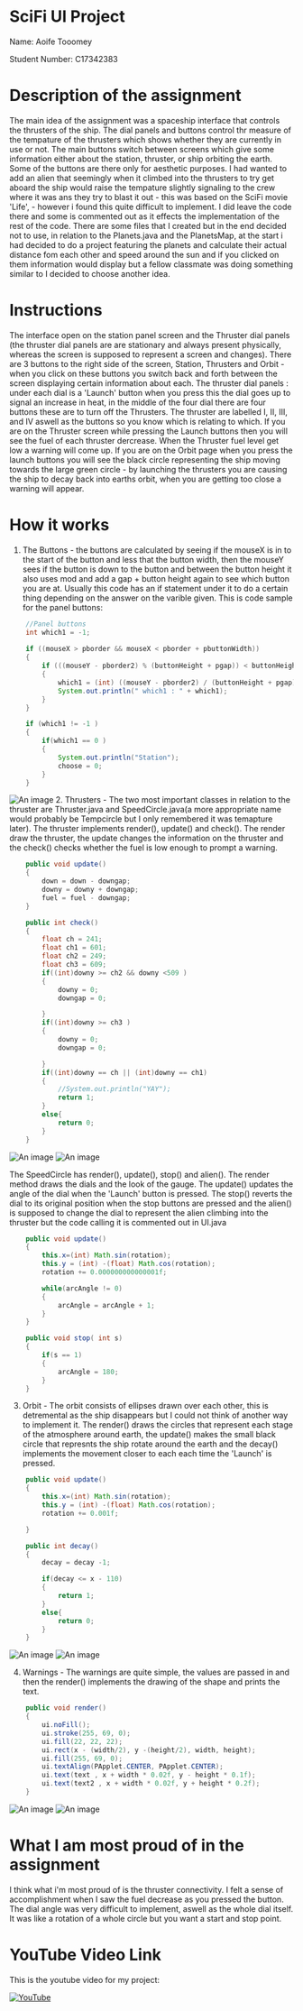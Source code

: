 # SciFi UI Project

Name: Aoife Tooomey

Student Number: C17342383

# Description of the assignment
The main idea of the assignment was a spaceship interface that controls the thrusters of the ship. 
The dial panels and buttons control thr measure of the tempature of the thrusters which shows whether they
are currently in use or not.
The main buttons switch between screens which give some information either about the station, thruster, or ship orbiting the earth.
Some of the buttons are there only for aesthetic purposes.
I had wanted to add an alien that seemingly when it climbed into the thrusters to try get aboard the ship would raise the tempature slightly
signaling to the crew where it was ans they try to blast it out - this was based on the SciFi movie 'Life', - however i found this quite 
difficult to implement. I did leave the code there and some is commented out as it effects the implementation of the rest of the code.
There are some files that I created but in the end decided not to use, in relation to the Planets.java and the PlanetsMap, at the start i had decided to do a project featuring the planets and calculate their actual distance fom each other and speed around the sun and if you clicked on them information would display but a fellow classmate was doing something similar to I decided to choose another idea.

# Instructions
The interface open on the station panel screen and the Thruster dial panels (the thruster dial panels are are stationary and always present physically, whereas the screen is supposed to represent a screen and changes).
There are 3 buttons to the right side of the screen, Station, Thrusters and Orbit - when you click on these buttons you switch back and forth between the screen displaying certain information about each.
The thruster dial panels : under each dial is a 'Launch' button when you press this the dial goes up to signal an increase in heat, in the middle of the four dial there are four buttons these are to turn off the Thrusters. The thruster are labelled I, II, III, and IV aswell as the buttons so 
you know which is relating to which.
If you are on the Thruster screen while pressing the Launch buttons then you will see the fuel of each thruster dercrease. 
When the Thruster fuel level get low a warning will come up.
If you are on the Orbit page when you press the launch buttons you will see the black circle representing the ship moving towards the large green circle - by launching the thrusters you are causing the ship to decay back into earths orbit, when you are getting too close a warning will appear.

# How it works
1. The Buttons -  the buttons are calculated by seeing if the mouseX is in to the start of the button and less that the button width, then the mouseY sees if the button is down to the button and between the button height it also uses mod and add a gap + button height again to see which button you are at. Usually this code has an if statement under it to do a certain thing depending on the answer on the varible given.
This is code sample for the panel buttons:

```Java
    //Panel buttons
    int which1 = -1;
        
    if ((mouseX > pborder && mouseX < pborder + pbuttonWidth))
    {
        if (((mouseY - pborder2) % (buttonHeight + pgap)) < buttonHeight)
        {
            which1 = (int) ((mouseY - pborder2) / (buttonHeight + pgap));
            System.out.println(" which1 : " + which1);
        }
    }

    if (which1 != -1 )
    {
        if(which1 == 0 )
        {
            System.out.println("Station");
            choose = 0;
		}
	}
```

![An image](images/Station.png)
2. Thrusters - The two most important classes in relation to the thruster are Thruster.java and SpeedCircle.java(a more appropriate name would probably be Tempcircle but I only remembered it was temapture later). The thruster implements render(), update() and check(). The render draw the thruster, the update changes the information on the thruster and the check() checks whether the fuel is low enough to prompt a warning.
```Java
    public void update()
    {
        down = down - downgap;
        downy = downy + downgap;
        fuel = fuel - downgap;
    }
```

```Java
    public int check()
    {
        float ch = 241;
        float ch1 = 601;
        float ch2 = 249;
        float ch3 = 609;
        if((int)downy >= ch2 && downy <509 )
        {
            downy = 0;
            downgap = 0;

        }
        if((int)downy >= ch3 )
        {
            downy = 0;
            downgap = 0;

        }
        if((int)downy == ch || (int)downy == ch1)
        {
            //System.out.println("YAY");
            return 1;
        }
        else{
            return 0;
        }
    }
```
![An image](images/Thruster1.png)
![An image](images/DecreaseFuel.png)

The SpeedCircle has render(), update(), stop() and alien(). The render method draws the dials and the look of the gauge. The update() updates the angle of the dial when the 'Launch' button is pressed. The stop() reverts the dial to its original position when the stop buttons are pressed and the alien() is supposed to change the dial to represent the alien climbing into the thruster but the code calling it is commented out in UI.java
```Java
    public void update()
    {
        this.x=(int) Math.sin(rotation);
        this.y = (int) -(float) Math.cos(rotation);
        rotation += 0.000000000000001f;

        while(arcAngle != 0)
        {
            arcAngle = arcAngle + 1;
        }
    }
```
```Java
    public void stop( int s)
    {
        if(s == 1)
        {
            arcAngle = 180;
        }
    }
```

3. Orbit - The orbit consists of ellipses drawn over each other, this is detremental as the ship disappears but I could not think of another way to implement it. The render() draws the circles that represent each stage of the atmosphere around earth, the update() makes the small black circle that represnts the ship rotate around the earth and the decay() implements the movement closer to each each time the 'Launch' is pressed.

```Java
    public void update()
    {
        this.x=(int) Math.sin(rotation);
        this.y = (int) -(float) Math.cos(rotation);
        rotation += 0.001f;

    }
```

```Java
    public int decay()
    {
        decay = decay -1;

        if(decay <= x - 110)
        {
            return 1;
        }
        else{
            return 0;
        }
    }
```
![An image](images/Orbit.png)
![An image](images/DecayOrbit.png)

4. Warnings - The warnings are quite simple, the values are passed in and then the render() implements the drawing of the shape and prints the text.
```Java
    public void render()
    {
        ui.noFill();
        ui.stroke(255, 69, 0);
        ui.fill(22, 22, 22);
        ui.rect(x - (width/2), y -(height/2), width, height);
        ui.fill(255, 69, 0);
        ui.textAlign(PApplet.CENTER, PApplet.CENTER);
        ui.text(text , x + width * 0.02f, y - height * 0.1f);
        ui.text(text2 , x + width * 0.02f, y + height * 0.2f);
	}
```
![An image](images/LowFuel.png)
![An image](images/DecayWarning.png)

# What I am most proud of in the assignment
I think what i'm most proud of is the thruster connectivity. I felt a sense of accomplishment when I saw the fuel decrease as you pressed the button. The dial angle was very difficult to implement, aswell as the whole dial itself. It was like a rotation of a whole circle but you want a start and stop point.

# YouTube Video Link
This is the youtube video for my project:

[![YouTube](https://youtu.be/MiFeavigzzA.jpg)](https://youtu.be/MiFeavigzzA)


